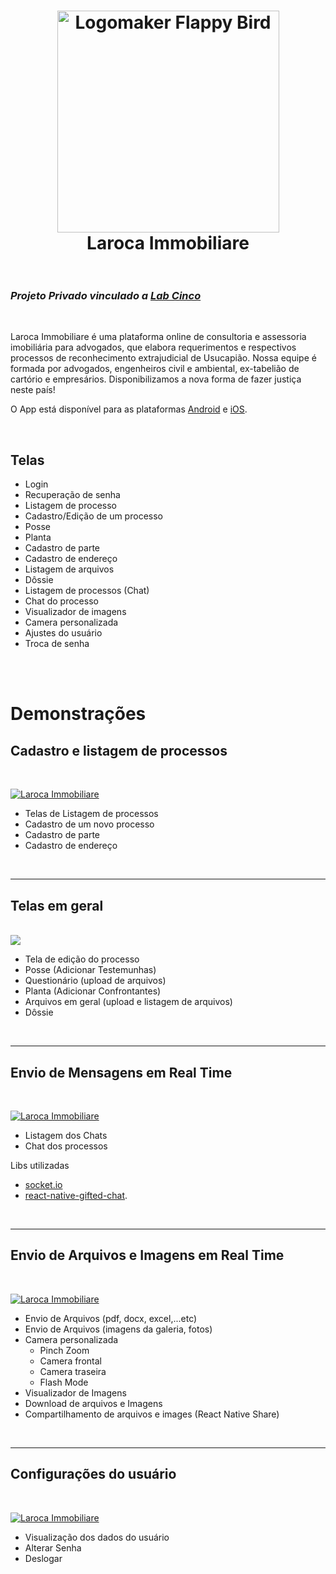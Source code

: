 <h1 align="center">
  <div>
    <img src="./assets/laroca-logomaker.png" alt="Logomaker Flappy Bird"  width="355" height="355">
  </div>
  <strong>
    Laroca Immobiliare
  </strong>
<br>
<br>

</h1>

### *Projeto Privado vinculado a [Lab Cinco](https://labcinco.com/)*

<br>

<p>
Laroca Immobiliare é uma plataforma online de consultoria e assessoria imobiliária para advogados, que elabora requerimentos e respectivos processos de reconhecimento extrajudicial de Usucapião. Nossa equipe é formada por advogados, engenheiros civil e ambiental, ex-tabelião de cartório e empresários. Disponibilizamos a nova forma de fazer justiça neste país!

O App está disponível para as plataformas [Android](https://play.google.com/store/apps/details?id=br.com.labcinco.larocaimmobiliare) e [iOS](https://apps.apple.com/br/app/laroca-immobiliare/id1564787117).
</p>

<br>

## Telas

- Login
- Recuperação de senha
- Listagem de processo
- Cadastro/Edição de um processo
- Posse
- Planta
- Cadastro de parte
- Cadastro de endereço
- Listagem de arquivos
- Dôssie
- Listagem de processos (Chat)
- Chat do processo
- Visualizador de imagens
- Camera personalizada
- Ajustes do usuário
- Troca de senha

<br>
<br>

# Demonstrações

<!-- > Link:  <https://vimeo.com/575569388> -->
## Cadastro e listagem de processos

<br>

[![Laroca Immobiliare](assets/laroca-thumb-01.png)](https://vimeo.com/575569388)

- Telas de Listagem de processos
- Cadastro de um novo processo
- Cadastro de parte
- Cadastro de endereço

<br>

___

## Telas em geral

<br>

<a href="https://vimeo.com/575569388" target="_blank">
  <img src="./assets/laroca-thumb-02.png" />
</a>

- Tela de edição do processo
- Posse (Adicionar Testemunhas)
- Questionário (upload de arquivos)
- Planta (Adicionar Confrontantes)
- Arquivos em geral (upload e listagem de arquivos)
- Dôssie

<br>

___

## Envio de Mensagens em Real Time

<br>

[![Laroca Immobiliare](assets/laroca-thumb-03.png)](https://vimeo.com/575943069)

- Listagem dos Chats
- Chat dos processos

Libs utilizadas

- [socket.io](https://socket.io/)
- [react-native-gifted-chat](https://github.com/FaridSafi/react-native-gifted-chat).

<br>

___

## Envio de Arquivos e Imagens em Real Time

<br>

[![Laroca Immobiliare](assets/laroca-thumb-04.png)](https://vimeo.com/575952361)

- Envio de Arquivos (pdf, docx, excel,...etc)
- Envio de Arquivos (imagens da galeria, fotos)
- Camera personalizada
  - Pinch Zoom
  - Camera frontal
  - Camera traseira
  - Flash Mode
- Visualizador de Imagens
- Download de arquivos e Imagens
- Compartilhamento de arquivos e images (React Native Share)

<br>

___

## Configurações do usuário

<br>

[![Laroca Immobiliare](assets/laroca-thumb-05.png)](https://vimeo.com/575952361)

- Visualização dos dados do usuário
- Alterar Senha
- Deslogar

<br>
